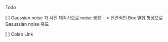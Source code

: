 Todo

[ ] Gaussian noise 가 사진 대각선으로 noise 생성 --> 전반적인 Box 밀집 형상으로 Gasussian noise 유도

[ ] Colab Link
